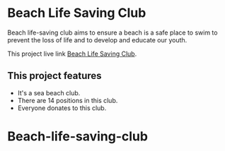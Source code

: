 # Beach Life Saving Club

Beach life-saving club aims to ensure a beach is a safe place to swim to prevent the loss of life and to develop and educate our youth.

This project live link [Beach Life Saving Club](https://beach-life-saving-club.netlify.app/).

## This project features

- It's a sea beach club.
- There are 14 positions in this club.
- Everyone donates to this club.
# Beach-life-saving-club
